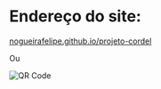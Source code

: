 # Endereço do site: 
[nogueirafelipe.github.io/projeto-cordel](https://nogueirafelipe.github.io/projeto-cordel/)

Ou

![QR Code](https://github.com/nogueirafelipe/projeto-cordel/imagens/qr-code.png)
